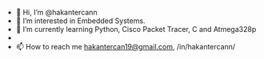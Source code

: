 - 👋 Hi, I’m @hakantercann
- 👀 I’m interested in Embedded Systems. 
- 🌱 I’m currently learning Python, Cisco Packet Tracer, C and Atmega328p
-
- 📫 How to reach me hakantercan19@gmail.com, /in/hakantercann/

<!---
hakantercann/hakantercann is a ✨ special ✨ repository because its `README.md` (this file) appears on your GitHub profile.
You can click the Preview link to take a look at your changes.
--->

